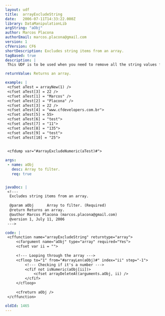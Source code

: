 ```yaml
---
layout: udf
title:  arrayExcludeString
date:   2006-07-11T14:33:22.000Z
library: DataManipulationLib
argString: "aObj"
author: Marcos Placona
authorEmail: marcos.placona@gmail.com
version: 1
cfVersion: CF6
shortDescription: Excludes string items from an array.
tagBased: true
description: |
 This UDF is to be used when you need to remove all the string values from your array. It removes them and return a clean array with just numbers.

returnValue: Returns an array.

example: |
 <cfset aTest = arrayNew(1) />
 <cfset aTest[3] = 22 />
 <cfset aTest[1] = "Marcos" />
 <cfset aTest[2] = "Placona" />
 <cfset aTest[3] = 22 />
 <cfset aTest[4] = "www.cfdevelopers.com.br">
 <cfset aTest[5] = 55>
 <cfset aTest[6] = "test">
 <cfset aTest[7] = "11">
 <cfset aTest[8] = "135">
 <cfset aTest[9] = "test">
 <cfset aTest[10] = "25">
 
 
 <cfdump var="#arrayExcludeNumeric(aTest)#">

args:
 - name: aObj
   desc: Array to filter.
   req: true


javaDoc: |
 <!---
  Excludes string items from an array.
  
  @param aObj      Array to filter. (Required)
  @return Returns an array. 
  @author Marcos Placona (marcos.placona@gmail.com) 
  @version 1, July 11, 2006 
 --->

code: |
 <cffunction name="arrayExcludeString" returntype="array">
     <cfargument name="aObj" type="array" required="Yes">
     <cfset var ii = "">
     
     <!--- Looping through the array --->
     <cfloop to="1" from="#arrayLen(aObj)#" index="ii" step="-1">
         <!--- Checking if it's a number --->
         <cfif not isNumeric(aObj[ii])>
             <cfset arrayDeleteAt(arguments.aObj, ii) />
         </cfif>
     </cfloop>
     
     <cfreturn aObj />
 </cffunction>

oldId: 1465
---
```


